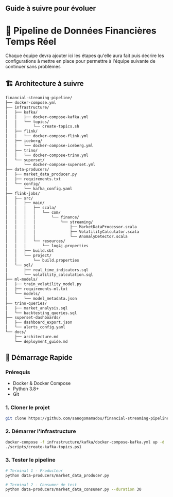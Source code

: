 ## Guide à suivre pour évoluer

# 🏦 Pipeline de Données Financières Temps Réel

Chaque équipe devra ajouter ici les étapes qu'elle aura fait puis décrire les configurations à mettre en place pour permettre à l'équipe suivante de continuer sans problèmes 

## 🏗️ Architecture à suivre
```bash
financial-streaming-pipeline/
├── docker-compose.yml
├── infrastructure/
│   ├── kafka/
│   │   ├── docker-compose-kafka.yml
│   │   └── topics/
│   │       └── create-topics.sh
│   ├── flink/
│   │   └── docker-compose-flink.yml
│   ├── iceberg/
│   │   └── docker-compose-iceberg.yml
│   ├── trino/
│   │   └── docker-compose-trino.yml
│   └── superset/
│       └── docker-compose-superset.yml
├── data-producers/
│   ├── market_data_producer.py
│   ├── requirements.txt
│   └── config/
│       └── kafka_config.yaml
├── flink-jobs/
│   ├── src/
│   │   ├── main/
│   │   │   ├── scala/
│   │   │   │   └── com/
│   │   │   │       └── finance/
│   │   │   │           └── streaming/
│   │   │   │               ├── MarketDataProcessor.scala
│   │   │   │               ├── VolatilityCalculator.scala
│   │   │   │               └── AnomalyDetector.scala
│   │   │   └── resources/
│   │   │       └── log4j.properties
│   │   ├── build.sbt
│   │   └── project/
│   │       └── build.properties
│   └── sql/
│       ├── real_time_indicators.sql
│       └── volatility_calculation.sql
├── ml-models/
│   ├── train_volatility_model.py
│   ├── requirements-ml.txt
│   └── models/
│       └── model_metadata.json
├── trino-queries/
│   ├── market_analysis.sql
│   └── backtesting_queries.sql
├── superset-dashboards/
│   ├── dashboard_export.json
│   └── alerts_config.yaml
└── docs/
    ├── architecture.md
    └── deployment_guide.md
```
## 🚀 Démarrage Rapide

### Prérequis
- Docker & Docker Compose
- Python 3.8+
- Git

### 1. Cloner le projet
```bash
git clone https://github.com/sanogomamadou/financial-streaming-pipeline.git
```

### 2. Démarrer l'infrastructure
```bash
docker-compose -f infrastructure/kafka/docker-compose-kafka.yml up -d
./scripts/create-kafka-topics.ps1
```

### 3. Tester le pipeline
```bash
# Terminal 1 - Producteur
python data-producers/market_data_producer.py

# Terminal 2 - Consumer de test  
python data-producers/market_data_consumer.py --duration 30
```
